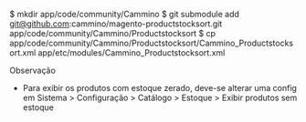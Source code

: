 $ mkdir app/code/community/Cammino
$ git submodule add git@github.com:cammino/magento-productstocksort.git app/code/community/Cammino/Productstocksort
$ cp app/code/community/Cammino/Productstocksort/Cammino_Productstocksort.xml app/etc/modules/Cammino_Productstocksort.xml

Observação
- Para exibir os produtos com estoque zerado, deve-se alterar uma config em Sistema > Configuração > Catálogo > Estoque > Exibir produtos sem estoque